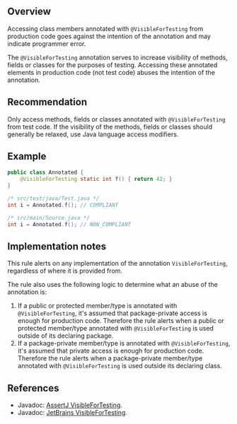 ## Overview

Accessing class members annotated with `@VisibleForTesting` from production code goes against the intention of the annotation and may indicate programmer error.

The `@VisibleForTesting` annotation serves to increase visibility of methods, fields or classes for the purposes of testing. Accessing these annotated elements in production code (not test code) abuses the intention of the annotation.

## Recommendation

Only access methods, fields or classes annotated with `@VisibleForTesting` from test code. If the visibility of the methods, fields or classes should generally be relaxed, use Java language access modifiers.

## Example

```java
public class Annotated {
    @VisibleForTesting static int f() { return 42; }
}

/* src/test/java/Test.java */
int i = Annotated.f(); // COMPLIANT

/* src/main/Source.java */
int i = Annotated.f(); // NON_COMPLIANT
```

## Implementation notes

This rule alerts on any implementation of the annotation `VisibleForTesting`, regardless of where it is provided from.

The rule also uses the following logic to determine what an abuse of the annotation is:

  1. If a public or protected member/type is annotated with `@VisibleForTesting`, it's assumed that package-private access is enough for production code. Therefore the rule alerts when a public or protected member/type annotated with `@VisibleForTesting` is used outside of its declaring package.
  2. If a package-private member/type is annotated with `@VisibleForTesting`, it's assumed that private access is enough for production code. Therefore the rule alerts when a package-private member/type annotated with `@VisibleForTesting` is used outside its declaring class.

## References
- Javadoc: [AssertJ VisibleForTesting](https://javadoc.io/doc/org.assertj/assertj-core/latest/org/assertj/core/util/VisibleForTesting.html).
- Javadoc: [JetBrains VisibleForTesting](https://javadoc.io/doc/org.jetbrains/annotations/22.0.0/org/jetbrains/annotations/VisibleForTesting.html).
